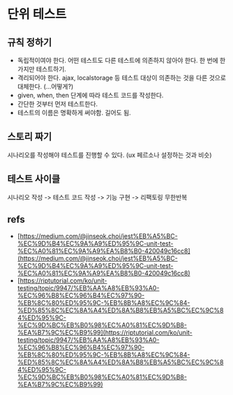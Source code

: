 # 단위 테스트

## 규칙 정하기

* 독립적이여야 한다. 어떤 테스트도 다른 테스트에 의존하지 않아야 한다. 한 번에 한 가지만 테스트하기.
* 격리되어야 한다. ajax, localstorage 등 테스트 대상이 의존하는 것을 다른 것으로 대체한다. \(...어떻게?\)
* given, when, then 단계에 따라 테스트 코드를 작성한다.
* 간단한 것부터 먼저 테스트한다.
* 테스트의 이름은 명확하게 써야함. 길어도 됨.

## 스토리 짜기

시나리오를 작성해야 테스트를 진행할 수 있다. \(ux 페르소나 설정하는 것과 비슷\)

## 테스트 사이클

시나리오 작성 -&gt; 테스트 코드 작성 -&gt; 기능 구현 -&gt; 리팩토링 무한반복

## refs

* [https://medium.com/@jinseok.choi/jest%EB%A5%BC-%EC%9D%B4%EC%9A%A9%ED%95%9C-unit-test-%EC%A0%81%EC%9A%A9%EA%B8%B0-420049c16cc8](https://medium.com/@jinseok.choi/jest%EB%A5%BC-%EC%9D%B4%EC%9A%A9%ED%95%9C-unit-test-%EC%A0%81%EC%9A%A9%EA%B8%B0-420049c16cc8)
* [https://riptutorial.com/ko/unit-testing/topic/9947/%EB%AA%A8%EB%93%A0-%EC%96%B8%EC%96%B4%EC%97%90-%EB%8C%80%ED%95%9C-%EB%8B%A8%EC%9C%84-%ED%85%8C%EC%8A%A4%ED%8A%B8%EB%A5%BC%EC%9C%84%ED%95%9C-%EC%9D%BC%EB%B0%98%EC%A0%81%EC%9D%B8-%EA%B7%9C%EC%B9%99](https://riptutorial.com/ko/unit-testing/topic/9947/%EB%AA%A8%EB%93%A0-%EC%96%B8%EC%96%B4%EC%97%90-%EB%8C%80%ED%95%9C-%EB%8B%A8%EC%9C%84-%ED%85%8C%EC%8A%A4%ED%8A%B8%EB%A5%BC%EC%9C%84%ED%95%9C-%EC%9D%BC%EB%B0%98%EC%A0%81%EC%9D%B8-%EA%B7%9C%EC%B9%99)

